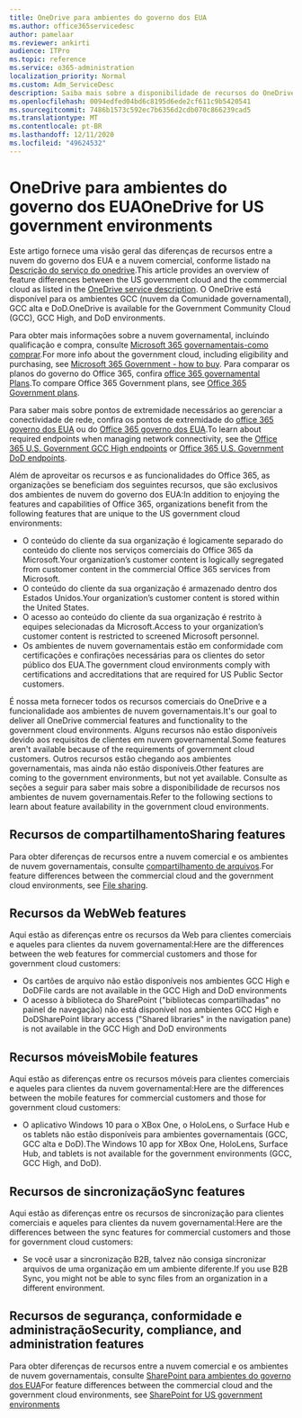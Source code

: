 ```yaml
---
title: OneDrive para ambientes do governo dos EUA
ms.author: office365servicedesc
author: pamelaar
ms.reviewer: ankirti
audience: ITPro
ms.topic: reference
ms.service: o365-administration
localization_priority: Normal
ms.custom: Adm_ServiceDesc
description: Saiba mais sobre a disponibilidade de recursos do OneDrive para clientes de nuvem do governo dos EUA.
ms.openlocfilehash: 0094edfed04bd6c8195d6ede2cf611c9b5420541
ms.sourcegitcommit: 7486b1573c592ec7b6356d2cdb070c866239cad5
ms.translationtype: MT
ms.contentlocale: pt-BR
ms.lasthandoff: 12/11/2020
ms.locfileid: "49624532"
---
```

# <a name="onedrive-for-us-government-environments"></a><span data-ttu-id="4ebea-103">OneDrive para ambientes do governo dos EUA</span><span class="sxs-lookup"><span data-stu-id="4ebea-103">OneDrive for US government environments</span></span>

<span data-ttu-id="4ebea-104">Este artigo fornece uma visão geral das diferenças de recursos entre a nuvem do governo dos EUA e a nuvem comercial, conforme listado na [Descrição do serviço do onedrive](/office365/servicedescriptions/onedrive-for-business-service-description).</span><span class="sxs-lookup"><span data-stu-id="4ebea-104">This article provides an overview of feature differences between the US government cloud and the commercial cloud as listed in the [OneDrive service description](/office365/servicedescriptions/onedrive-for-business-service-description).</span></span> <span data-ttu-id="4ebea-105">O OneDrive está disponível para os ambientes GCC (nuvem da Comunidade governamental), GCC alta e DoD.</span><span class="sxs-lookup"><span data-stu-id="4ebea-105">OneDrive is available for the Government Community Cloud (GCC), GCC High, and DoD environments.</span></span> 

<span data-ttu-id="4ebea-106">Para obter mais informações sobre a nuvem governamental, incluindo qualificação e compra, consulte [Microsoft 365 governamentais-como comprar](/office365/servicedescriptions/office-365-platform-service-description/office-365-us-government/microsoft-365-government-how-to-buy).</span><span class="sxs-lookup"><span data-stu-id="4ebea-106">For more info about the government cloud, including eligibility and purchasing, see [Microsoft 365 Government - how to buy](/office365/servicedescriptions/office-365-platform-service-description/office-365-us-government/microsoft-365-government-how-to-buy).</span></span> <span data-ttu-id="4ebea-107">Para comparar os planos do governo do Office 365, confira [office 365 governamental Plans](https://www.microsoft.com/microsoft-365/government/compare-office-365-government-plans?rtc=1#EligibilityRequirements).</span><span class="sxs-lookup"><span data-stu-id="4ebea-107">To compare Office 365 Government plans, see [Office 365 Government plans](https://www.microsoft.com/microsoft-365/government/compare-office-365-government-plans?rtc=1#EligibilityRequirements).</span></span>

<span data-ttu-id="4ebea-108">Para saber mais sobre pontos de extremidade necessários ao gerenciar a conectividade de rede, confira os pontos de extremidade do [office 365 governo dos EUA](/office365/enterprise/office-365-u-s-government-gcc-high-endpoints#sharepoint-online-and-onedrive-for-business) ou do [Office 365 governo dos EUA](/office365/enterprise/office-365-u-s-government-dod-endpoints#sharepoint-online-and-onedrive-for-business).</span><span class="sxs-lookup"><span data-stu-id="4ebea-108">To learn about required endpoints when managing network connectivity, see the [Office 365 U.S. Government GCC High endpoints](/office365/enterprise/office-365-u-s-government-gcc-high-endpoints#sharepoint-online-and-onedrive-for-business) or [Office 365 U.S. Government DoD endpoints](/office365/enterprise/office-365-u-s-government-dod-endpoints#sharepoint-online-and-onedrive-for-business).</span></span>

<span data-ttu-id="4ebea-109">Além de aproveitar os recursos e as funcionalidades do Office 365, as organizações se beneficiam dos seguintes recursos, que são exclusivos dos ambientes de nuvem do governo dos EUA:</span><span class="sxs-lookup"><span data-stu-id="4ebea-109">In addition to enjoying the features and capabilities of Office 365, organizations benefit from the following features that are unique to the US government cloud environments:</span></span>

-   <span data-ttu-id="4ebea-110">O conteúdo do cliente da sua organização é logicamente separado do conteúdo do cliente nos serviços comerciais do Office 365 da Microsoft.</span><span class="sxs-lookup"><span data-stu-id="4ebea-110">Your organization’s customer content is logically segregated from customer content in the commercial Office 365 services from Microsoft.</span></span>
-   <span data-ttu-id="4ebea-111">O conteúdo do cliente da sua organização é armazenado dentro dos Estados Unidos.</span><span class="sxs-lookup"><span data-stu-id="4ebea-111">Your organization’s customer content is stored within the United States.</span></span>
-   <span data-ttu-id="4ebea-112">O acesso ao conteúdo do cliente da sua organização é restrito à equipes selecionadas da Microsoft.</span><span class="sxs-lookup"><span data-stu-id="4ebea-112">Access to your organization’s customer content is restricted to screened Microsoft personnel.</span></span>
-   <span data-ttu-id="4ebea-113">Os ambientes de nuvem governamentais estão em conformidade com certificações e confirações necessárias para os clientes do setor público dos EUA.</span><span class="sxs-lookup"><span data-stu-id="4ebea-113">The government cloud environments comply with certifications and accreditations that are required for US Public Sector customers.</span></span>

<span data-ttu-id="4ebea-114">É nossa meta fornecer todos os recursos comerciais do OneDrive e a funcionalidade aos ambientes de nuvem governamentais.</span><span class="sxs-lookup"><span data-stu-id="4ebea-114">It's our goal to deliver all OneDrive commercial features and functionality to the government cloud environments.</span></span> <span data-ttu-id="4ebea-115">Alguns recursos não estão disponíveis devido aos requisitos de clientes em nuvem governamental.</span><span class="sxs-lookup"><span data-stu-id="4ebea-115">Some features aren't available because of the requirements of government cloud customers.</span></span> <span data-ttu-id="4ebea-116">Outros recursos estão chegando aos ambientes governamentais, mas ainda não estão disponíveis.</span><span class="sxs-lookup"><span data-stu-id="4ebea-116">Other features are coming to the government environments, but not yet available.</span></span> <span data-ttu-id="4ebea-117">Consulte as seções a seguir para saber mais sobre a disponibilidade de recursos nos ambientes de nuvem governamentais.</span><span class="sxs-lookup"><span data-stu-id="4ebea-117">Refer to the following sections to learn about feature availability in the government cloud environments.</span></span>

## <a name="sharing-features"></a><span data-ttu-id="4ebea-118">Recursos de compartilhamento</span><span class="sxs-lookup"><span data-stu-id="4ebea-118">Sharing features</span></span>

<span data-ttu-id="4ebea-119">Para obter diferenças de recursos entre a nuvem comercial e os ambientes de nuvem governamentais, consulte [compartilhamento de arquivos](/office365/servicedescriptions/office-365-platform-service-description/office-365-us-government/gcc-high-and-dod#file-sharing).</span><span class="sxs-lookup"><span data-stu-id="4ebea-119">For feature differences between the commercial cloud and the government cloud environments, see [File sharing](/office365/servicedescriptions/office-365-platform-service-description/office-365-us-government/gcc-high-and-dod#file-sharing).</span></span>

## <a name="web-features"></a><span data-ttu-id="4ebea-120">Recursos da Web</span><span class="sxs-lookup"><span data-stu-id="4ebea-120">Web features</span></span>

<span data-ttu-id="4ebea-121">Aqui estão as diferenças entre os recursos da Web para clientes comerciais e aqueles para clientes da nuvem governamental:</span><span class="sxs-lookup"><span data-stu-id="4ebea-121">Here are the differences between the web features for commercial customers and those for government cloud customers:</span></span>

- <span data-ttu-id="4ebea-122">Os cartões de arquivo não estão disponíveis nos ambientes GCC High e DoD</span><span class="sxs-lookup"><span data-stu-id="4ebea-122">File cards are not available in the GCC High and DoD environments</span></span>
- <span data-ttu-id="4ebea-123">O acesso à biblioteca do SharePoint ("bibliotecas compartilhadas" no painel de navegação) não está disponível nos ambientes GCC High e DoD</span><span class="sxs-lookup"><span data-stu-id="4ebea-123">SharePoint library access ("Shared libraries" in the navigation pane) is not available in the GCC High and DoD environments</span></span>

## <a name="mobile-features"></a><span data-ttu-id="4ebea-124">Recursos móveis</span><span class="sxs-lookup"><span data-stu-id="4ebea-124">Mobile features</span></span>

<span data-ttu-id="4ebea-125">Aqui estão as diferenças entre os recursos móveis para clientes comerciais e aqueles para clientes da nuvem governamental:</span><span class="sxs-lookup"><span data-stu-id="4ebea-125">Here are the differences between the mobile features for commercial customers and those for government cloud customers:</span></span>

- <span data-ttu-id="4ebea-126">O aplicativo Windows 10 para o XBox One, o HoloLens, o Surface Hub e os tablets não estão disponíveis para ambientes governamentais (GCC, GCC alta e DoD).</span><span class="sxs-lookup"><span data-stu-id="4ebea-126">The Windows 10 app for XBox One, HoloLens, Surface Hub, and tablets is not available for the government environments (GCC, GCC High, and DoD).</span></span>

## <a name="sync-features"></a><span data-ttu-id="4ebea-127">Recursos de sincronização</span><span class="sxs-lookup"><span data-stu-id="4ebea-127">Sync features</span></span>

<span data-ttu-id="4ebea-128">Aqui estão as diferenças entre os recursos de sincronização para clientes comerciais e aqueles para clientes da nuvem governamental:</span><span class="sxs-lookup"><span data-stu-id="4ebea-128">Here are the differences between the sync features for commercial customers and those for government cloud customers:</span></span>

- <span data-ttu-id="4ebea-129">Se você usar a sincronização B2B, talvez não consiga sincronizar arquivos de uma organização em um ambiente diferente.</span><span class="sxs-lookup"><span data-stu-id="4ebea-129">If you use B2B Sync, you might not be able to sync files from an organization in a different environment.</span></span>

## <a name="security-compliance-and-administration-features"></a><span data-ttu-id="4ebea-130">Recursos de segurança, conformidade e administração</span><span class="sxs-lookup"><span data-stu-id="4ebea-130">Security, compliance, and administration features</span></span>

<span data-ttu-id="4ebea-131">Para obter diferenças de recursos entre a nuvem comercial e os ambientes de nuvem governamentais, consulte [SharePoint para ambientes do governo dos EUA](sharepoint.md)</span><span class="sxs-lookup"><span data-stu-id="4ebea-131">For feature differences between the commercial cloud and the government cloud environments, see [SharePoint for US government environments](sharepoint.md)</span></span>


